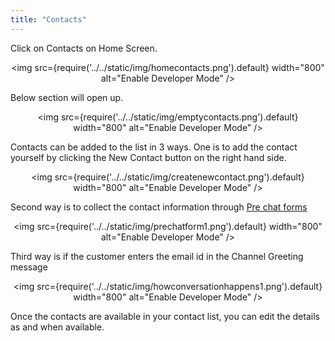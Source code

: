 ```yaml
---
title: "Contacts"
---
```


Click on Contacts on Home Screen.

<div align="center">

<img src={require('../../static/img/homecontacts.png').default} width="800" alt="Enable Developer Mode" />

</div>

Below section will open up. 
<div align="center">

<img src={require('../../static/img/emptycontacts.png').default} width="800" alt="Enable Developer Mode" />

</div>
Contacts can be added to the list in 3 ways. One is to add the contact yourself by clicking the New Contact button on the right hand side.  

<div align="center">

<img src={require('../../static/img/createnewcontact.png').default} width="800" alt="Enable Developer Mode" />

</div>

Second way is to collect the contact information through [Pre chat forms](add-inbox-settings.md)

<div align="center">

<img src={require('../../static/img/prechatform1.png').default} width="800" alt="Enable Developer Mode" />

</div>

Third way is if the customer enters the email id in the Channel Greeting message

<div align="center">

<img src={require('../../static/img/howconversationhappens1.png').default} width="800" alt="Enable Developer Mode" />

</div>

Once the contacts are available in your contact list, you can edit the details as and when available.

